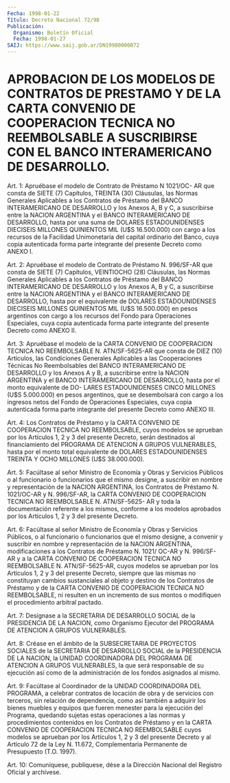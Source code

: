 ```yaml
---
Fecha: 1998-01-22
Título: Decreto Nacional 72/98
Publicación:
  Organismo: Boletín Oficial
  Fecha: 1998-01-27
SAIJ: https://www.saij.gob.ar/DN19980000072
---
```

# APROBACION DE LOS MODELOS DE CONTRATOS DE PRESTAMO Y DE LA CARTA CONVENIO DE COOPERACION TECNICA NO REEMBOLSABLE A SUSCRIBIRSE CON EL BANCO INTERAMERICANO DE DESARROLLO.

<a id="1"></a>
Art. 1:  Apruébase el modelo de Contrato de Préstamo N 1021/OC- AR que consta de  SIETE  (7) Capítulos, TREINTA (30) Cláusulas, las Normas Generales Aplicables  a  los Contratos de Préstamo del BANCO INTERAMERICANO DE DESARROLLO y los  Anexos  A, B y C, a suscribirse entre la NACION ARGENTINA y el BANCO INTERAMERICANO  DE DESARROLLO, hasta  por  una suma de DOLARES ESTADOUNIDENSES DIECISEIS  MILLONES QUINIENTOS MIL (U$S 16.500.000) con  cargo a los recursos de la Facilidad Unimonetaria del capital ordinario  del  Banco, cuya copia autenticada forma parte integrante del presente Decreto como ANEXO I.

<a id="2"></a>
Art. 2: Apruébase el modelo de Contrato  de  Préstamo N. 996/SF-AR que  consta de SIETE (7) Capítulos, VEINTIOCHO (28) Cláusulas,  las Normas  Generales  Aplicables a los Contratos de Préstamo del BANCO INTERAMERICANO DE DESARROLLO  y  los Anexos A, B y C, a suscribirse entre la NACION ARGENTINA y el BANCO  INTERAMERICANO DE DESARROLLO, hasta  por  el  equivalente  de  DOLARES ESTADOUNIDENSES  DIECISEIS MILLONES QUINIENTOS MIL (U$S 16.500.000)  en  pesos  argentinos con cargo  a  los recursos del Fondo para Operaciones Especiales,  cuya copia autenticada  forma parte integrante del presente Decreto como ANEXO II.

<a id="3"></a>
Art. 3: Apruébase el  modelo  de  la CARTA CONVENIO DE COOPERACION TECNICA NO REEMBOLSABLE N. ATN/SF-5625-AR  que consta  de DIEZ (10) Artículos, las Condiciones Generales Aplicables a las Cooperaciones Técnicas No Reembolsables del BANCO INTERAMERICANO DE DESARROLLO  y los  Anexos  A  y  B,  a suscribirse entre la NACION ARGENTINA y el BANCO INTERAMERICANO DE  DESARROLLO, hasta por el monto equivalente de DO- LARES ESTADOUNIDENSES  CINCO  MILLONES  (U$S  5.000.000)  en pesos  argentinos,  que  se  desembolsará  con cargo a los ingresos netos del Fondo de Operaciones Especiales, cuya  copia  autenticada forma   parte  integrante  del  presente  Decreto  como  ANEXO  III.

<a id="4"></a>
Art.  4:  Los  Contratos  de  Préstamo  y  la  CARTA  CONVENIO  DE COOPERACION  TECNICA NO REEMBOLSABLE, cuyos modelos se aprueban por los Artículos  1,  2  y 3 del presente Decreto, serán destinados al financiamiento del PROGRAMA DE ATENCION A GRUPOS VULNERABLES, hasta por el monto total equivalente  de DOLARES ESTADOUNIDENSES TREINTA Y OCHO MILLONES (U$S 38.000.000).

<a id="5"></a>
Art.  5: Facúltase  al señor Ministro  de  Economía  y  Obras  y Servicios Públicos o al  funcionario  o  funcionarios  que el mismo designe,  a  suscribir  en  nombre  y  representación  de la NACION ARGENTINA, los Contratos de Préstamo N. 1021/OC-AR y N. 996/SF-AR, la CARTA CONVENIO DE COOPERACION TECNICA NO REEMBOLSABLE N. ATN/SF-5625- AR y toda la documentación referente a los mismos, conforme  a  los modelos  aprobados  por los Artículos 1, 2 y 3 del presente Decreto.

<a id="6"></a>
Art.  6: Facúltase al  señor  Ministro  de  Economía  y  Obras  y Servicios  Públicos,  o  al funcionario o funcionarios que el mismo designe, a convenir y suscribir  en  nombre  y representación de la NACION ARGENTINA, modificaciones a los Contratos de Préstamo N. 1021/ OC-AR y N. 996/SF-AR y a la CARTA CONVENIO DE COOPERACION TECNICA NO REEMBOLSABLE N. ATN/SF-5625-AR, cuyos modelos se  aprueban  por  los Artículos  1, 2 y 3 del presente Decreto, siempre que las mismas no constituyan  cambios  sustanciales  al  objeto  y  destino  de  los Contratos de Préstamo y de la CARTA CONVENIO DE COOPERACION TECNICA NO  REEMBOLSABLE,  ni  resulten  en  un  incremento de sus montos o modifiquen el procedimiento arbitral pactado.

<a id="7"></a>
Art.  7:  Desígnase a la SECRETARIA DE DESARROLLO  SOCIAL  de  la PRESIDENCIA DE  LA  NACION, como Organismo Ejecutor del PROGRAMA DE ATENCION A GRUPOS VULNERABLES.

<a id="8"></a>
Art. 8: Créase en el  ámbito  de  la  SUBSECRETARIA  DE  PROYECTOS SOCIALES de la SECRETARIA DE DESARROLLO SOCIAL de la PRESIDENCIA DE LA NACION, la UNIDAD COORDINADORA DEL PROGRAMA DE ATENCION A GRUPOS VULNERABLES, la que será responsable de su ejecución así como de la administración de los fondos asignados al mismo.

<a id="9"></a>
Art.  9:  Facúltase al Coordinador de la UNIDAD COORDINADORA  DEL PROGRAMA, a celebrar  contratos  de locación de obra y de servicios con  terceros,  sin relación de dependencia,  como  así  también  a adquirir los bienes  muebles  y equipos que fueren menester para la ejecución del Programa, quedando  sujetas  estas  operaciones a las normas y procedimientos contenidos en los Contratos  de  Préstamo y en  la CARTA CONVENIO DE COOPERACION TECNICA NO REEMBOLSABLE  cuyos modelos se aprueban por los Artículos 1, 2 y 3 del presente Decreto y al  Artículo 72 de la Ley N. 11.672, Complementaria Permanente de Presupuesto (T.O. 1997).

<a id="10"></a>
Art. 10: Comuníquese,  publíquese,  dése  a la Dirección Nacional del Registro Oficial y archívese.